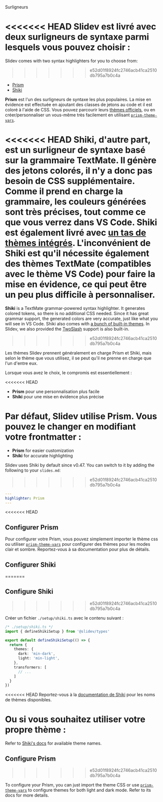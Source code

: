 Surligneurs

<<<<<<< HEAD
Slidev est livré avec deux surligneurs de syntaxe parmi lesquels vous pouvez choisir :
=======
Slidev comes with two syntax highlighters for you to choose from:
>>>>>>> e52d01f8924fc2746acb41ca2510db795a7b0c4a

- [Prism](https://prismjs.com/)
- [Shiki](https://github.com/shikijs/shiki)

**Prism** est l'un des surligneurs de syntaxe les plus populaires. La mise en évidence est effectuée en ajoutant des classes de jetons au code et il est coloré à l'aide de CSS. Vous pouvez parcourir leurs [thèmes officiels](https://github.com/PrismJS/prism-themes), ou en créer/personnaliser un vous-même très facilement en utilisant [`prism-theme-vars`](https://github.com/antfu/prism-theme-vars).

<<<<<<< HEAD
**Shiki**, d'autre part, est un surligneur de syntaxe basé sur la grammaire TextMate. Il génère des jetons colorés, il n'y a donc pas besoin de CSS supplémentaire. Comme il prend en charge la grammaire, les couleurs générées sont très précises, tout comme ce que vous verrez dans VS Code. Shiki est également livré avec [un tas de thèmes intégrés](https://github.com/shikijs/shiki/blob/master/docs/themes.md). L'inconvénient de Shiki est qu'il nécessite également des thèmes TextMate (compatibles avec le thème VS Code) pour faire la mise en évidence, ce qui peut être un peu plus difficile à personnaliser.
=======
**Shiki** is a TextMate grammar-powered syntax highlighter. It generates colored tokens, so there is no additional CSS needed. Since it has great grammar support, the generated colors are very accurate, just like what you will see in VS Code. Shiki also comes with [a bunch of built-in themes](https://shiki.style/themes). In Slidev, we also provided the [TwoSlash](#twoslash-integration) support is also built-in.
>>>>>>> e52d01f8924fc2746acb41ca2510db795a7b0c4a

Les thèmes Slidev prennent généralement en charge Prism et Shiki, mais selon le thème que vous utilisez, il se peut qu'il ne prenne en charge que l'un d'entre eux.

Lorsque vous avez le choix, le compromis est essentiellement :

<<<<<<< HEAD
- **Prism** pour une personnalisation plus facile
- **Shiki** pour une mise en évidence plus précise

Par défaut, Slidev utilise Prism. Vous pouvez le changer en modifiant votre frontmatter :
=======
- **Prism** for easier customization
- **Shiki** for accurate highlighting

Slidev uses Shiki by default since v0.47. You can switch to it by adding the following to your `slides.md`:
>>>>>>> e52d01f8924fc2746acb41ca2510db795a7b0c4a

```yaml
---
highlighter: Prism
---
```

<<<<<<< HEAD
## Configurer Prism

Pour configurer votre Prism, vous pouvez simplement importer le thème css ou utiliser [`prism-theme-vars`](https://github.com/antfu/prism-theme-vars) pour configurer des thèmes pour les modes clair et sombre. Reportez-vous à sa documentation pour plus de détails.

## Configurer Shiki
=======
## Configure Shiki
>>>>>>> e52d01f8924fc2746acb41ca2510db795a7b0c4a

<Environment type="node" />

Créer un fichier `./setup/shiki.ts` avec le contenu suivant :

```ts
/* ./setup/shiki.ts */
import { defineShikiSetup } from '@slidev/types'

export default defineShikiSetup(() => {
  return {
    themes: {
      dark: 'min-dark',
      light: 'min-light',
    },
    transformers: [
      // ...
    ]
  }
})
```

<<<<<<< HEAD
Reportez-vous à la [documentation de Shiki](https://github.com/shikijs/shiki/blob/master/docs/themes.md#all-themes) pour les noms de thèmes disponibles.

Ou si vous souhaitez utiliser votre propre thème :
=======
Refer to [Shiki's docs](https://shiki.style) for available theme names.

## Configure Prism
>>>>>>> e52d01f8924fc2746acb41ca2510db795a7b0c4a

To configure your Prism, you can just import the theme CSS or use [`prism-theme-vars`](https://github.com/antfu/prism-theme-vars) to configure themes for both light and dark mode. Refer to its docs for more details.
